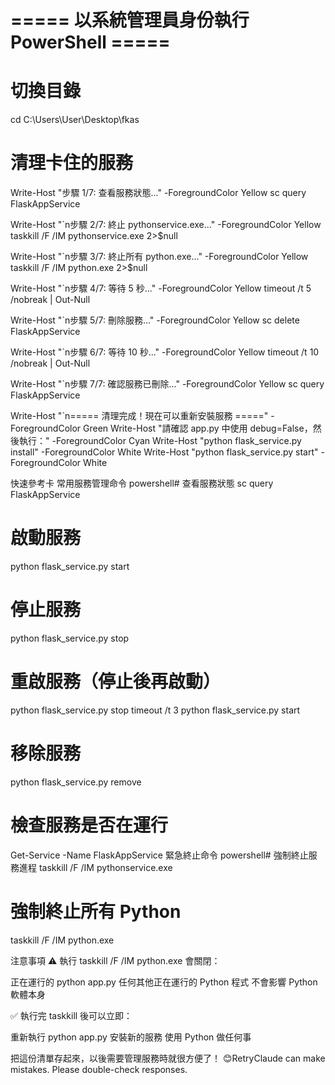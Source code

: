 # ===== 以系統管理員身份執行 PowerShell =====

# 切換目錄
cd C:\Users\User\Desktop\fkas

# 清理卡住的服務
Write-Host "步驟 1/7: 查看服務狀態..." -ForegroundColor Yellow
sc query FlaskAppService

Write-Host "`n步驟 2/7: 終止 pythonservice.exe..." -ForegroundColor Yellow
taskkill /F /IM pythonservice.exe 2>$null

Write-Host "`n步驟 3/7: 終止所有 python.exe..." -ForegroundColor Yellow
taskkill /F /IM python.exe 2>$null

Write-Host "`n步驟 4/7: 等待 5 秒..." -ForegroundColor Yellow
timeout /t 5 /nobreak | Out-Null

Write-Host "`n步驟 5/7: 刪除服務..." -ForegroundColor Yellow
sc delete FlaskAppService

Write-Host "`n步驟 6/7: 等待 10 秒..." -ForegroundColor Yellow
timeout /t 10 /nobreak | Out-Null

Write-Host "`n步驟 7/7: 確認服務已刪除..." -ForegroundColor Yellow
sc query FlaskAppService

Write-Host "`n===== 清理完成！現在可以重新安裝服務 =====" -ForegroundColor Green
Write-Host "請確認 app.py 中使用 debug=False，然後執行：" -ForegroundColor Cyan
Write-Host "python flask_service.py install" -ForegroundColor White
Write-Host "python flask_service.py start" -ForegroundColor White

快速參考卡
常用服務管理命令
powershell# 查看服務狀態
sc query FlaskAppService

# 啟動服務
python flask_service.py start

# 停止服務
python flask_service.py stop

# 重啟服務（停止後再啟動）
python flask_service.py stop
timeout /t 3
python flask_service.py start

# 移除服務
python flask_service.py remove

# 檢查服務是否在運行
Get-Service -Name FlaskAppService
緊急終止命令
powershell# 強制終止服務進程
taskkill /F /IM pythonservice.exe

# 強制終止所有 Python
taskkill /F /IM python.exe

注意事項
⚠️ 執行 taskkill /F /IM python.exe 會關閉：

正在運行的 python app.py
任何其他正在運行的 Python 程式
不會影響 Python 軟體本身

✅ 執行完 taskkill 後可以立即：

重新執行 python app.py
安裝新的服務
使用 Python 做任何事


把這份清單存起來，以後需要管理服務時就很方便了！ 😊RetryClaude can make mistakes. Please double-check responses.